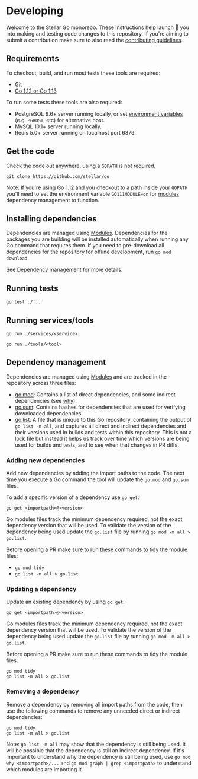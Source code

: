 # Developing

Welcome to the Stellar Go monorepo. These instructions help launch 🚀 you into making and testing code changes to this repository. If you're aiming to submit a contribution make sure to also read the [contributing guidelines](CONTRIBUTING.md).

## Requirements
To checkout, build, and run most tests these tools are required:
- Git
- [Go 1.12 or Go 1.13](https://golang.org/dl)

To run some tests these tools are also required:
- PostgreSQL 9.6+ server running locally, or set [environment variables](https://www.postgresql.org/docs/9.6/libpq-envars.html) (e.g. `PGHOST`, etc) for alternative host.
- MySQL 10.1+ server running locally.
- Redis 5.0+ server running on localhost port 6379.

## Get the code

Check the code out anywhere, using a `GOPATH` is not required.

```
git clone https://github.com/stellar/go
```

Note: If you're using Go 1.12 and you checkout to a path inside your `GOPATH` you'll need to set the environment variable `GO111MODULE=on` for [modules](https://github.com/golang/go/wiki/Modules) dependency management to function.

## Installing dependencies

Dependencies are managed using [Modules](https://github.com/golang/go/wiki/Modules). Dependencies for the packages you are building will be installed automatically when running any Go command that requires them. If you need to pre-download all dependencies for the repository for offline development, run `go mod download`.

See [Dependency management](#dependency-management) for more details.

## Running tests

```
go test ./...
```

## Running services/tools

```
go run ./services/<service>
```

```
go run ./tools/<tool>
```

## Dependency management

Dependencies are managed using [Modules](https://github.com/golang/go/wiki/Modules) and are tracked in the repository across three files:
- [go.mod](go.mod): Contains a list of direct dependencies, and some indirect dependencies (see [why](https://github.com/golang/go/wiki/Modules#why-does-go-mod-tidy-record-indirect-and-test-dependencies-in-my-gomod)).
- [go.sum](go.sum): Contains hashes for dependencies that are used for verifying downloaded dependencies.
- [go.list](go.list): A file that is unique to this Go repository, containing the output of `go list -m all`, and captures all direct and indirect dependencies and their versions used in builds and tests within this repository. This is not a lock file but instead it helps us track over time which versions are being used for builds and tests, and to see when that changes in PR diffs.

### Adding new dependencies

Add new dependencies by adding the import paths to the code. The next time you execute a Go command the tool will update the `go.mod` and `go.sum` files.

To add a specific version of a dependency use `go get`:

```
go get <importpath>@<version>
```

Go modules files track the minimum dependency required, not the exact dependency version that will be used. To validate the version of the dependency being used update the `go.list` file by running `go mod -m all > go.list`.

Before opening a PR make sure to run these commands to tidy the module files:
- `go mod tidy`
- `go list -m all > go.list`

### Updating a dependency

Update an existing dependency by using `go get`:

```
go get <importpath>@<version>
```

Go modules files track the minimum dependency required, not the exact dependency version that will be used. To validate the version of the dependency being used update the `go.list` file by running `go mod -m all > go.list`.

Before opening a PR make sure to run these commands to tidy the module files:
```
go mod tidy
go list -m all > go.list
```

### Removing a dependency

Remove a dependency by removing all import paths from the code, then use the following commands to remove any unneeded direct or indirect dependencies:

```
go mod tidy
go list -m all > go.list
```

Note: `go list -m all` may show that the dependency is still being used. It will be possible that the dependency is still an indirect dependency. If it's important to understand why the dependency is still being used, use `go mod why <importpath>/...` and `go mod graph | grep <importpath>` to understand which modules are importing it.

